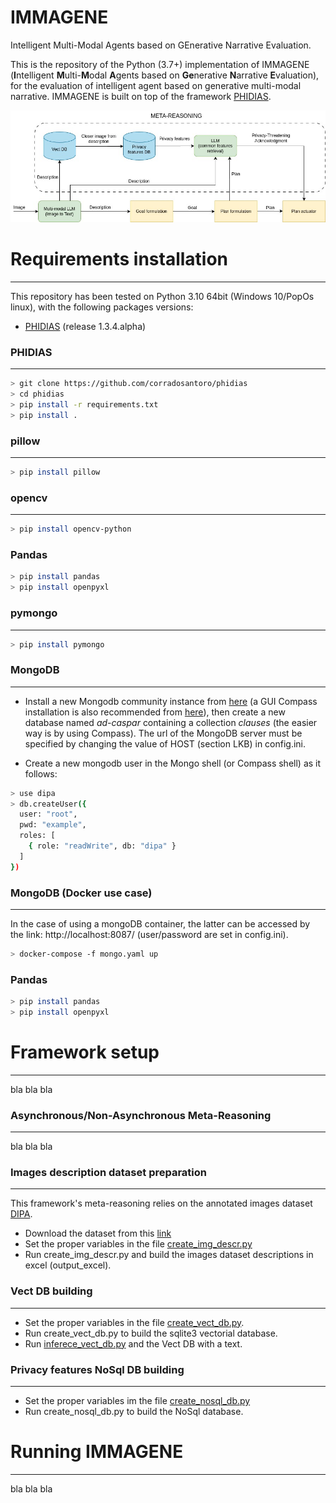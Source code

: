 # IMMAGENE
Intelligent Multi-Modal Agents based on GEnerative Narrative Evaluation.

This is the repository of the Python (3.7+) implementation of IMMAGENE (**I**ntelligent **M**ulti-**M**odal **A**gents based on **Ge**nerative **N**arrative **E**valuation), 
for the evaluation of intelligent agent based on generative multi-modal narrative. IMMAGENE is built on top of the framework [PHIDIAS](https://ceur-ws.org/Vol-2502/paper5.pdf).

![Image 1](images/schema.jpg)


# Requirements installation

---------------

This repository has been tested on Python 3.10 64bit (Windows 10/PopOs linux), with the following packages versions:

* [PHIDIAS](https://github.com/corradosantoro/phidias) (release 1.3.4.alpha) 

### PHIDIAS

---------------

```sh
> git clone https://github.com/corradosantoro/phidias
> cd phidias
> pip install -r requirements.txt
> pip install .
```


### pillow

---------------

```sh
> pip install pillow
```

### opencv

---------------

```sh
> pip install opencv-python
```


### Pandas


```sh
> pip install pandas
> pip install openpyxl
```


### pymongo

---------------

```sh
> pip install pymongo
```


### MongoDB

---------------
* Install a new Mongodb community instance from [here](https://www.mongodb.com/try/download/community) (a GUI Compass installation is also recommended from [here](https://www.mongodb.com/products/tools/compass)), then create a new database named *ad-caspar* containing a collection *clauses* (the easier way is by using Compass). The url of the MongoDB server must be specified by changing the value of HOST (section LKB) in config.ini.

* Create a new mongodb user in the Mongo shell (or Compass shell) as it follows:
```sh
> use dipa
> db.createUser({
  user: "root",
  pwd: "example",
  roles: [
    { role: "readWrite", db: "dipa" }
  ]
})
```


### MongoDB (Docker use case)

---------------
In the case of using a mongoDB container, the latter can be accessed by the link: http://localhost:8087/ (user/password are set in config.ini).

```sh
> docker-compose -f mongo.yaml up
```

### Pandas


```sh
> pip install pandas
> pip install openpyxl
```

# Framework setup

---------------
bla bla bla


### Asynchronous/Non-Asynchronous Meta-Reasoning

---------------
bla bla bla


### Images description dataset preparation

---------------
This framework's meta-reasoning relies on the annotated images dataset [DIPA](https://dl.acm.org/doi/abs/10.1145/3581754.3584176).

* Download the dataset from this [link](https://dl.acm.org/doi/suppl/10.1145/3581754.3584176/suppl_file/dataset.zip)
* Set the proper variables in the file [create_img_descr.py](create_img_descr.py)
* Run create_img_descr.py and build the images dataset descriptions in excel (output_excel).


### Vect DB building

---------------
* Set the proper variables in the file [create_vect_db.py](create_vect_db.py).
* Run create_vect_db.py to build the sqlite3 vectorial database. 
* Run [inferece_vect_db.py](inferece_vect_db.py) and the Vect DB with a text.


### Privacy features NoSql DB building

---------------
* Set the proper variables im the file [create_nosql_db.py](create_nosql_db.py)
* Run create_nosql_db.py to build the NoSql database.


# Running IMMAGENE

---------------
bla bla bla

